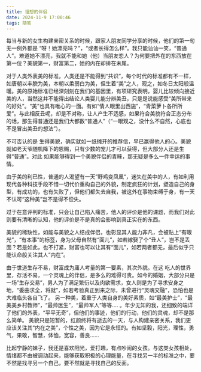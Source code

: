 ```yaml
---
title: 理想的伴侣
date: 2024-11-9 17:00:46
tags: 随笔
---
```


每当与新的女生构建亲密关系的时候，跟家人朋友同学分享的时候，他们的第一句无一例外都是 “呀！她漂亮吗？”，“或者长得怎么样”。我只能讪讪一笑，“普通人”。难道她不漂亮，我就不能和她（他）当朋友恋人？为何要把外在的东西放在第一位？美貌第一，财富第二，她的内在却排在末尾。

对于人类外表美的标准，人类还是不能得到“共识”，每个时代的标准都有不一样，如唐朝以丰腴为美，本朝以柔弱白为美，但生着“美”之人，观之，如冬日太阳般温暖。美的原始标准已经深刻刻在我们的基因里，有项研究表明，婴儿比较倾向接近美的人，当然这并不能得出结论人类婴儿能分辨美丑，只是是说能感受“美所带来的好处”。“美”也具有唯心的一面。有如“情人眼里出西施”，“青菜萝卜各所所爱”。与此相反丑呢，却是不对称，让人产生不适感，如果符合美貌符合正态分布的话，那生得普通还是我们大都数“普通人”（“一眼观之，没什么不自然，心底也不是冒出美丑的想法”）。

不可否认的是 生得美貌，确实就如一纸摊开的推荐信，早已赢得他人的心。美貌就如老天爷随机降下的恩赐，只有少数的宠儿才可以获得，但大部分人还是生得“普通”。对此 如果能够得到一个美貌伴侣的青睐，那无疑是多么一件幸运的事情。

由于美的利已性，普通的人渴望有一天”野鸡变凤凰“，迷失在美中的人，有如利用现代各种科技手段不惜一切代价重构自己的外貌，制定疯狂的计划，塑造自己的身型，有成功的，也有失败了，但他们都失去自我，被这外在事物束缚于身，有一天不认可“这种美”岂不是得不偿失。

过于在意评判的标准，只会让自己陷入痛苦，他人的评价是他的课题，而我们对此则要有清晰的认知，他的评价是不是真的会影响到真正实在的东西。

美貌的稀缺性，如能与美貌之人结成伴侣，也彰显其人能力非凡，会被贴上“有眼光”，“有本事”的标签，身为父母自然有“面儿”，如若嫁娶了个“丑人”，岂不是丢面？若是如此，也不打紧，财富也可以让其有“面儿”，如若两者都无，最后似乎只能认命般关注其人“内在”。

由于世道生存不易，财富成为庸人考量的第一要素，其次外貌。在这 吃人的世界里，存活不易，一个灵魂上的伴侣，是多么的难得可贵。如今的婚姻，大部分只是一场”生存交易”，男人为了满足繁衍以及肉欲需求，女人则是为了寻求安身之地，“委曲求全，将就”，如若考验真正到来之际，未曾进行“灵魂交融”，恐怕也是大难临头各自飞了。
另一种美，着重于人类自身的美好素质，如“最美护士”，“最美美乡村教师”，“最帅医生”，“最帅军人”等等…. 。年少无知的我，还细致的端详了他们的外表，“平平无奇”，但他们的事迹，他们的行动，他们的灵魂，却不是那么简单。 美貌只是短暂的，红颜终将有逝去的一天，与人构建亲密关系，我们更应该关注其“内在之美”，个性之美，因为它是永恒的。有如坚毅，阳光，理性，勇气，果敢，智慧，体恤，宽容，善良……

比起宁静的妹子，我还是喜欢阳光，爱打趣，有点吵闹的女孩。与这类女孩相处，情绪都不由被调动起来，能够获取积极的心理能量，在寻找另一半的标准之中，要不然是找寻另一个自己，要不然就是寻找自己的反面。
